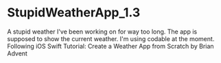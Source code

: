 # StupidWeatherApp_1.3


A stupid weather I've been working on for way too long. The app is supposed to show the current weather.
I'm using codable at the moment. 
Following iOS Swift Tutorial: Create a Weather App from Scratch by Brian Advent

